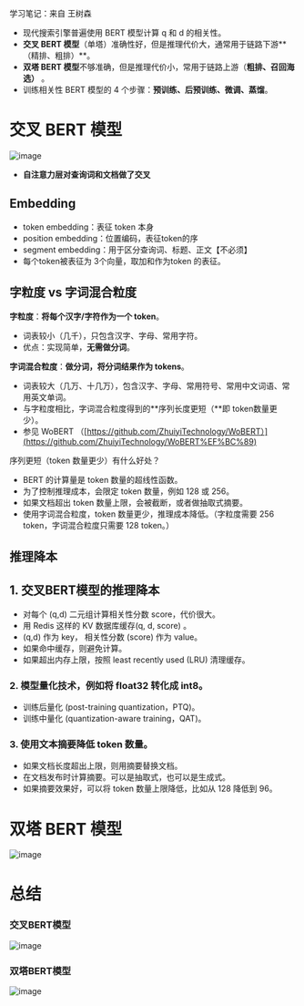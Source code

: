 学习笔记：来自 王树森
- 现代搜索引擎普遍使⽤ BERT 模型计算 q 和 d 的相关性。
- **交叉 BERT 模型**（单塔）准确性好，但是推理代价⼤，通常⽤于链路下游**（精排、粗排）**。
- **双塔 BERT 模型**不够准确，但是推理代价⼩，常⽤于链路上游（**粗排、召回海选）** 。
- 训练相关性 BERT 模型的 4 个步骤：**预训练、后预训练、微调、蒸馏**。

# **交叉 BERT 模型**

![image](https://github.com/hinswhale/AI-Learning/assets/22999866/b2de1528-62bc-4bc8-b681-f5d4aa6722bd)

- **自注意力层对查询词和文档做了交叉**

## **Embedding**

- token embedding：表征 token 本⾝
- position embedding：位置编码，表征token的序
- segment embedding：⽤于区分查询词、标题、正⽂【不必须】
- 每个token被表征为 3个向量，取加和作为token 的表征。

## 字粒度 vs 字词混合粒度

**字粒度**：**将每个汉字/字符作为⼀个 token**。

- 词表较⼩（⼏千），只包含汉字、字母、常⽤字符。
- 优点：实现简单，**无需做分词**。

**字词混合粒度**：**做分词，将分词结果作为 tokens**。

- 词表较⼤（⼏万、⼗⼏万），包含汉字、字母、常⽤符号、常⽤中⽂词语、常⽤英⽂单词。
- 与字粒度相⽐，字词混合粒度得到的**序列长度更短（**即 token数量更少）。
- 参见 WoBERT （[https://github.com/ZhuiyiTechnology/WoBERT）](https://github.com/ZhuiyiTechnology/WoBERT%EF%BC%89)

序列更短（token 数量更少）有什么好处？

- BERT 的计算量是 token 数量的超线性函数。
- 为了控制推理成本，会限定 token 数量，例如 128 或 256。
- 如果⽂档超出 token 数量上限，会被截断，或者做抽取式摘要。
- 使⽤字词混合粒度，token 数量更少，推理成本降低。（字粒度需要 256 token，字词混合粒度只需要 128 token。）

## 推理降本

## 1. 交叉BERT模型的推理降本

- 对每个 (q,d) ⼆元组计算相关性分数 score，代价很⼤。
- ⽤ Redis 这样的 KV 数据库缓存(q, d, score)   。
- (q,d) 作为 key， 相关性分数 (score) 作为 value。
- 如果命中缓存，则避免计算。
- 如果超出内存上限，按照 least recently used (LRU) 清理缓存。

### 2. 模型量化技术，例如将 float32 转化成 int8。

- 训练后量化 (post-training quantization，PTQ)。
- 训练中量化 (quantization-aware training，QAT)。

### 3. 使⽤⽂本摘要降低 token 数量。

- 如果⽂档长度超出上限，则⽤摘要替换⽂档。
- 在⽂档发布时计算摘要。可以是抽取式，也可以是⽣成式。
- 如果摘要效果好，可以将 token 数量上限降低，⽐如从 128 降低到 96。

# **双塔 BERT 模型**

![image](https://github.com/hinswhale/AI-Learning/assets/22999866/d54a878a-64e2-47e5-879d-1c9b34b70710)

# 总结

### 交叉BERT模型

![image](https://github.com/hinswhale/AI-Learning/assets/22999866/0344297d-857b-4ad9-bb6d-53e94e8e482a)

### 双塔BERT模型
![image](https://github.com/hinswhale/AI-Learning/assets/22999866/577b3557-27bd-44a2-afa8-42e929ab9a26)

